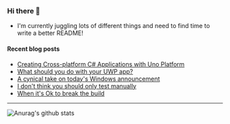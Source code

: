 ### Hi there 👋

- I'm currently juggling lots of different things and need to find time to write a better README!

<!--
**mrlacey/mrlacey** is a ✨ _special_ ✨ repository because its `README.md` (this file) appears on your GitHub profile.

Here are some ideas to get you started:

- 🔭 I’m currently working on ...
- 🌱 I’m currently learning ...
- 👯 I’m looking to collaborate on ...
- 🤔 I’m looking for help with ...
- 💬 Ask me about ...
- 📫 How to reach me: ...
- 😄 Pronouns: ...
- ⚡ Fun fact: ...
-->

#### Recent blog posts
<!-- BLOG-POST-LIST:START -->
- [Creating Cross-platform C# Applications with Uno Platform](http://feedproxy.google.com/~r/MattLacey/~3/aq3B2EVVb7I/creating-cross-platform-c-applications.html)
- [What should you do with your UWP app?](http://feedproxy.google.com/~r/MattLacey/~3/2LxvMNvwYYc/what-should-you-do-with-your-uwp-app.html)
- [A cynical take on today's Windows announcement](http://feedproxy.google.com/~r/MattLacey/~3/5vRpt8yOCes/a-cynical-take-on-todays-windows.html)
- [I don't think you should only test manually](http://feedproxy.google.com/~r/MattLacey/~3/a5VEe7mZSgk/i-dont-think-you-should-only-test.html)
- [When it's Ok to break the build](http://feedproxy.google.com/~r/MattLacey/~3/AqpZTgPOBDM/when-its-ok-to-break-build.html)
<!-- BLOG-POST-LIST:END -->

---

![Anurag's github stats](https://github-readme-stats.vercel.app/api?username=mrlacey&count_private=true&show_icons=true)
